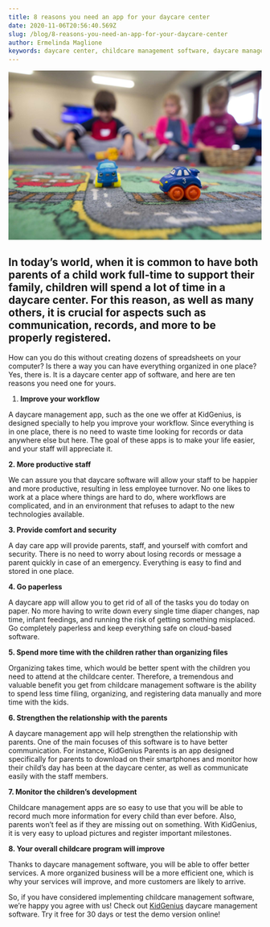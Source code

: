 ```yaml
---
title: 8 reasons you need an app for your daycare center
date: 2020-11-06T20:56:40.569Z
slug: /blog/8-reasons-you-need-an-app-for-your-daycare-center
author: Ermelinda Maglione
keywords: daycare center, childcare management software, daycare management software
---
```

![daycer center](daycare-center.jpg "daycer center")

## In today’s world, when it is common to have both parents of a child work full-time to support their family, children will spend a lot of time in a daycare center. For this reason, as well as many others, it is crucial for aspects such as communication, records, and more to be properly registered.

How can you do this without creating dozens of spreadsheets on your computer? Is there a way you can have everything organized in one place? Yes, there is. It is a daycare center app of software, and here are ten reasons you need one for yours.

1. **Improve your workflow**

A daycare management app, such as the one we offer at KidGenius, is designed specially to help you improve your workflow. Since everything is in one place, there is no need to waste time looking for records or data anywhere else but here. The goal of these apps is to make your life easier, and your staff will appreciate it.

**2. More productive staff**

We can assure you that daycare software will allow your staff to be happier and more productive, resulting in less employee turnover. No one likes to work at a place where things are hard to do, where workflows are complicated, and in an environment that refuses to adapt to the new technologies available.

**3. Provide comfort and security**

A day care app will provide parents, staff, and yourself with comfort and security. There is no need to worry about losing records or message a parent quickly in case of an emergency. Everything is easy to find and stored in one place.

**4. Go paperless**

A daycare app will allow you to get rid of all of the tasks you do today on paper. No more having to write down every single time diaper changes, nap time, infant feedings, and running the risk of getting something misplaced. Go completely paperless and keep everything safe on cloud-based software.

**5. Spend more time with the children rather than organizing files**

Organizing takes time, which would be better spent with the children you need to attend at the childcare center. Therefore, a tremendous and valuable benefit you get from childcare management software is the ability to spend less time filing, organizing, and registering data manually and more time with the kids.

**6. Strengthen the relationship with the parents**

A daycare management app will help strengthen the relationship with parents. One of the main focuses of this software is to have better communication. For instance, KidGenius Parents is an app designed specifically for parents to download on their smartphones and monitor how their child’s day has been at the daycare center, as well as communicate easily with the staff members.

**7. Monitor the children’s development**

Childcare management apps are so easy to use that you will be able to record much more information for every child than ever before. Also, parents won’t feel as if they are missing out on something. With KidGenius, it is very easy to upload pictures and register important milestones.

**8. Your overall childcare program will improve**

Thanks to daycare management software, you will be able to offer better services. A more organized business will be a more efficient one, which is why your services will improve, and more customers are likely to arrive.

So, if you have considered implementing childcare management software, we’re happy you agree with us! Check out [KidGenius](https://trykidgenius.com/) daycare management software. Try it free for 30 days or test the demo version online!
